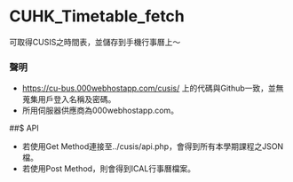# CUHK_Timetable_fetch
可取得CUSIS之時間表，並儲存到手機行事曆上～

### 聲明
* https://cu-bus.000webhostapp.com/cusis/ 上的代碼與Github一致，並無蒐集用戶登入名稱及密碼。
* 所用伺服器供應商為000webhostapp.com。

##$ API
* 若使用Get Method連接至../cusis/api.php，會得到所有本學期課程之JSON檔。
* 若使用Post Method，則會得到ICAL行事曆檔案。